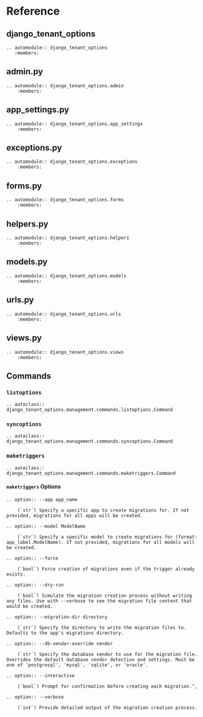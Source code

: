 # Reference

## django_tenant_options

```{eval-rst}
.. automodule:: django_tenant_options
   :members:
```

## admin.py

```{eval-rst}
.. automodule:: django_tenant_options.admin
    :members:
```

## app_settings.py

```{eval-rst}
.. automodule:: django_tenant_options.app_settings
    :members:
```

## exceptions.py

```{eval-rst}
.. automodule:: django_tenant_options.exceptions
    :members:
```

## forms.py

```{eval-rst}
.. automodule:: django_tenant_options.forms
    :members:
```

## helpers.py

```{eval-rst}
.. automodule:: django_tenant_options.helpers
    :members:
```

## models.py

```{eval-rst}
.. automodule:: django_tenant_options.models
    :members:
```

## urls.py

```{eval-rst}
.. automodule:: django_tenant_options.urls
    :members:
```

## views.py

```{eval-rst}
.. automodule:: django_tenant_options.views
    :members:
```

## Commands

### `listoptions`

```{eval-rst}
.. autoclass:: django_tenant_options.management.commands.listoptions.Command
```


### `syncoptions`

```{eval-rst}
.. autoclass:: django_tenant_options.management.commands.syncoptions.Command
```

### `maketriggers`

```{eval-rst}
.. autoclass:: django_tenant_options.management.commands.maketriggers.Command
```

#### `maketriggers` Options

```{eval-rst}
.. option:: --app app_name

    (`str`) Specify a specific app to create migrations for. If not provided, migrations for all apps will be created.

.. option:: --model ModelName

    (`str`) Specify a specific model to create migrations for (format: app_label.ModelName). If not provided, migrations for all models will be created.

.. option:: --force

    (`bool`) Force creation of migrations even if the trigger already exists.

.. option:: --dry-run

    (`bool`) Simulate the migration creation process without writing any files. Use with --verbose to see the migration file content that would be created.

.. option:: --migration-dir directory

    (`str`) Specify the directory to write the migration files to. Defaults to the app's migrations directory.

.. option:: --db-vendor-override vendor

    (`str`) Specify the database vendor to use for the migration file. Overrides the default database vendor detection and settings. Must be one of 'postgresql', 'mysql', 'sqlite', or 'oracle'.

.. option:: --interactive

    (`bool`) Prompt for confirmation before creating each migration.",

.. option:: --verbose

    (`int`) Provide detailed output of the migration creation process.
```

